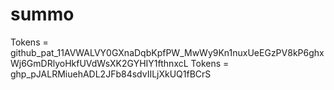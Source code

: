 # summo
Tokens = 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
Tokens = 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
